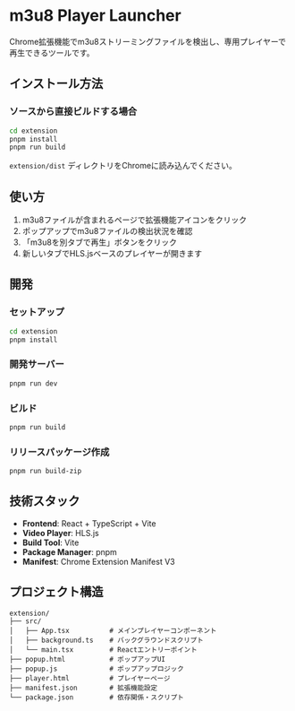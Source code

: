 # m3u8 Player Launcher

Chrome拡張機能でm3u8ストリーミングファイルを検出し、専用プレイヤーで再生できるツールです。

## インストール方法

<!-- 
### リリース版を使用する場合（推奨）

1. [Releases](https://github.com/USERNAME/REPOSITORY/releases) から最新の `extension-for-chrome.zip` をダウンロード
2. zipファイルを解凍
3. Chromeの拡張機能管理画面（`chrome://extensions/`）を開く
4. 「デベロッパーモード」を有効にする
5. 「パッケージ化されていない拡張機能を読み込む」をクリック
6. 解凍したフォルダを選択
-->

### ソースから直接ビルドする場合

```bash
cd extension
pnpm install
pnpm run build
```

`extension/dist` ディレクトリをChromeに読み込んでください。

## 使い方

1. m3u8ファイルが含まれるページで拡張機能アイコンをクリック
2. ポップアップでm3u8ファイルの検出状況を確認
3. 「m3u8を別タブで再生」ボタンをクリック
4. 新しいタブでHLS.jsベースのプレイヤーが開きます

## 開発

### セットアップ

```bash
cd extension
pnpm install
```

### 開発サーバー

```bash
pnpm run dev
```

### ビルド

```bash
pnpm run build
```

### リリースパッケージ作成

```bash
pnpm run build-zip
```

## 技術スタック

- **Frontend**: React + TypeScript + Vite
- **Video Player**: HLS.js
- **Build Tool**: Vite
- **Package Manager**: pnpm
- **Manifest**: Chrome Extension Manifest V3

## プロジェクト構造

```
extension/
├── src/
│   ├── App.tsx          # メインプレイヤーコンポーネント
│   ├── background.ts    # バックグラウンドスクリプト
│   └── main.tsx         # Reactエントリーポイント
├── popup.html           # ポップアップUI
├── popup.js             # ポップアップロジック
├── player.html          # プレイヤーページ
├── manifest.json        # 拡張機能設定
└── package.json         # 依存関係・スクリプト
```
